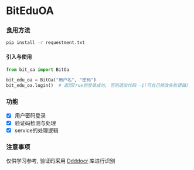 # BitEduOA

### 食用方法

```bash
pip install -r requestment.txt
```

#### 引入与使用

```python
from bit_oa import BitOa

bit_edu_oa = BitOa("用户名", "密码")
bit_edu_oa.login()  # 返回True则登录成功, 否则退出代码 -1(可自己修改失败逻辑)
```

### 功能

- [x] 用户密码登录
- [x] 验证码检测与处理
- [x] service的处理逻辑

### 注意事项

仅供学习参考, 验证码采用 [Ddddocr](https://github.com/sml2h3/ddddocr) 库进行识别
